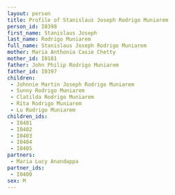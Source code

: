 ```yaml
---
layout: person
title: Profile of Stanislaus Joseph Rodrigo Muniarem
person_id: I0398
first_name: Stanislaus Joseph
last_name: Rodrigo Muniarem
full_name: Stanislaus Joseph Rodrigo Muniarem
mother: Maria Anthonia Casie Chetty
mother_id: I0181
father: John Philip Rodrigo Muniarem
father_id: I0397
children:
 - Johnnie Martin Joseph Rodrigo Muniarem
 - Sunny Rodrigo Muniarem
 - Clatilda Rodrigo Muniarem
 - Rita Rodrigo Muniarem
 - Lu Rodrigo Muniarem
children_ids:
 - I0401
 - I0402
 - I0403
 - I0404
 - I0405
partners:
 - Maria Lucy Anandappa
partner_ids:
 - I0400
sex: M
---
```


